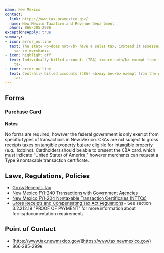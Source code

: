 ```yaml
---
name: New Mexico
contact:
  link: https://www.tax.newmexico.gov/
  name: New Mexico Taxation and Revenue Department
  phone: 866-285-2996
exceptionsApply: true
summary:
- icon: error_outline
  text: The state <b>does not</b> have a sales tax; instead it assesses a gross receipts
    tax on merchants.
- icon: highlight_off
  text: Individually billed accounts (IBA) <b>are not</b> exempt from the gross receipts
    tax.
- icon: error_outline
  text: Centrally billed accounts (CBA) <b>may be</b> exempt from the gross receipts
    tax.
---
```


## Forms

### Purchase Card

#### Notes

No forms are required, however the federal government is only exempt from specific types of transactions in New Mexico. CBAs are not subject to gross receipts taxes on tangible property but are eligible for intangible property (e.g., lodging).  Cardholders should be able to present the CBA card, which must indicate “United States of America," however merchants can request a Type 9 nontaxable transaction certificate.

## Laws, Regulations, Policies

* [Gross Receipts Tax](https://www.tax.newmexico.gov/all-nm-taxes/2020/12/20/what-is-new-mexicos-sales-tax-rate/)
* [New Mexico FYI-240 Transactions with Government Agencies](https://www.tax.newmexico.gov/governments/governmental-gross-receipts-tax/)
* [New Mexico FYI-204 Nontaxable Transaction Certificates (NTTCs)](https://www.tax.newmexico.gov/businesses/non-taxable-transaction-certificates-nttc/)
* [Gross Receipts and Compensating Tax Act Regulations](https://www.tax.newmexico.gov/businesses/wp-content/uploads/sites/7/2020/11/FYI-230__Compensating-Tax_5-18.pdf) - See section 3.2.212.19 "PROOF OF PAYMENT" for more information about forms/documentation requirements

## Point of Contact
- [https://www.tax.newmexico.gov/](https://www.tax.newmexico.gov/)
- 866-285-2996